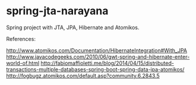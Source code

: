 # spring-jta-narayana
Spring project with JTA, JPA, Hibernate and Atomikos.

References:

http://www.atomikos.com/Documentation/HibernateIntegration#With_JPA
http://www.javacodegeeks.com/2010/06/gwt-spring-and-hibernate-enter-world-of.html
http://fabiomaffioletti.me/blog/2014/04/15/distributed-transactions-multiple-databases-spring-boot-spring-data-jpa-atomikos/
http://fogbugz.atomikos.com/default.asp?community.6.2843.5
